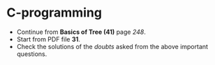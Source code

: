 # C-programming

* Continue from **Basics of Tree (41)** page *248*.
* Start from PDF file **31**.
* Check the solutions of the *doubts* asked from the above important questions.
